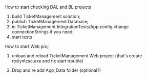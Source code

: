How to start checking DAL and BL projects

1. build TicketManagement solution;
2. publich TicketManagement.Database;
3. in TicketManagement.IntegrationTests/App.config change connectionStrings if you need;
4. start tests

How to start Web proj

1. unload and reload TicketManagement.Web project 
(that's create roslyn\csc.exe and fix start trouble)

2. Drop and re add App_Data folder (optional?)